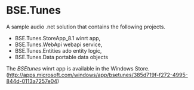 BSE.Tunes
=========
A sample audio .net solution that contains the following projects. 

- BSE.Tunes.StoreApp_8.1 winrt app,
- BSE.Tunes.WebApi webapi service,
- BSE.Tunes.Entities ado entity logic,
- BSE.Tunes.Data portable data objects

The *BSEtunes* winrt app is available in the Windows Store.
(http://apps.microsoft.com/windows/app/bsetunes/385d719f-f272-4995-844d-0113a7257e04)
